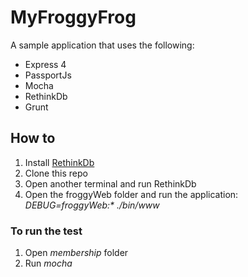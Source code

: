 # MyFroggyFrog

A sample application that uses the following:
- Express 4
- PassportJs
- Mocha
- RethinkDb
- Grunt

## How to
1. Install [RethinkDb](http://rethinkdb.com/docs/install)
2. Clone this repo
3. Open another terminal and run RethinkDb
4. Open the froggyWeb folder and run the application: _DEBUG=froggyWeb:* ./bin/www_

### To run the test
1. Open _membership_ folder
2. Run _mocha_
